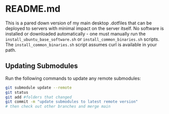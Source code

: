 # README.md

This is a pared down version of my main desktop .dotfiles that can be deployed to servers with minimal impact on the server itself. No software is installed or downloaded automatically - one must manually run the `install_ubuntu_base_software.sh` or `install_common_binaries.sh` scripts. The `install_common_binaries.sh` script assumes curl is available in your path.

## Updating Submodules

Run the following commands to update any remote submodules:

```zsh
git submodule update --remote
git status
git add #folders that changed
git commit -m "update submodules to latest remote version"
# then check out other branches and merge main
```

